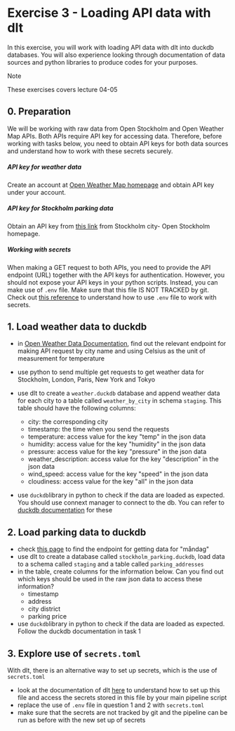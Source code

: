 # Exercise 3 - Loading API data with dlt

In this exercise, you will work with loading API data with dlt into duckdb databases. You will also experience looking through documentation of data sources and python libraries to produce codes for your purposes.

> [!NOTE]
> These exercises covers lecture 04-05

## 0. Preparation
We will be working with raw data from Open Stockholm and Open Weather Map APIs. Both APIs require API key for accessing data. Therefore, before working with tasks below, you need to obtain API keys for both data sources and understand how to work with these secrets securely. 

##### API key for weather data
Create an account at [Open Weather Map homepage](https://openweathermap.org/) and obtain API key under your account. 

##### API key for Stockholm parking data
Obtain an API key from [this link](https://openstreetgs.stockholm.se/Home/Key) from Stockholm city- Open Stockholm homepage. 

##### Working with secrets
When making a GET request to both APIs, you need to provide the API endpoint (URL) together with the API keys for authentication. However, you should not expose your API keys in your python scripts. Instead, you can make use of `.env` file. Make sure that this file IS NOT TRACKED by git. Check out [this reference](https://www.geeksforgeeks.org/how-to-create-and-use-env-files-in-python/) to understand how to use `.env` file to work with secrets.


## 1. Load weather data to duckdb

- in [Open Weather Data Documentation](https://openweathermap.org/current#name), find out the relevant endpoint for making API request by city name and using Celsius as the unit of measurement for temperature
- use python to send multiple get requests to get weather data for Stockholm, London, Paris, New York and Tokyo
- use dlt to create a `weather.duckdb` database and append weather data for each city to a table called `weather_by_city` in schema `staging`. This table should have the following columns:
  - city: the corresponding city
  - timestamp: the time when you send the requests
  - temperature: access value for the key "temp" in the json data
  - humidity: access value for the key "humidity" in the json data
  - pressure: access value for the key "pressure" in the json data
  - weather_description: access value for the key "description" in the json data
  - wind_speed: access value for the key "speed" in the json data
  - cloudiness: access value for the key "all" in the json data

- use `duckdb`library in python to check if the data are loaded as expected. You should use connext manager to connect to the db. You can refer to [duckdb documentation](https://duckdb.org/docs/stable/clients/python/overview.html) for these

## 2. Load parking data to duckdb
- check [this page](https://openparking.stockholm.se/LTF-Tolken/v1/ptillaten/help/operations/GetForeskrifterByWeekday) to find the endpoint for getting data for "måndag"
- use dlt to create a database called `stockholm_parking.duckdb`, load data to a schema called `staging` and a table called `parking_addresses`
- in the table, create columns for the information below. Can you find out which keys should be used in the raw json data to access these information?
  - timestamp
  - address
  - city district
  - parking price
- use `duckdb`library in python to check if the data are loaded as expected. Follow the duckdb documentation in task 1

## 3. Explore use of `secrets.toml`
With dlt, there is an alternative way to set up secrets, which is the use of `secrets.toml`
- look at the documentation of dlt [here](https://dlthub.com/docs/general-usage/credentials/setup#secretstoml-and-configtoml) to understand how to set up this file and access the secrets stored in this file by your main pipeline script
- replace the use of `.env` file in question 1 and 2 with `secrets.toml`
- make sure that the secrets are not tracked by git and the pipeline can be run as before with the new set up of secrets
